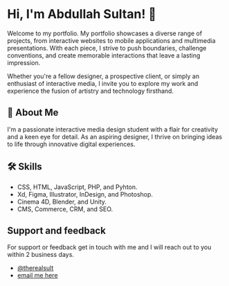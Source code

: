 # Hi, I'm Abdullah Sultan! 👋


Welcome to my portfolio. My portfolio showcases a diverse range of projects, from interactive websites to mobile applications and multimedia presentations. With each piece, I strive to push boundaries, challenge conventions, and create memorable interactions that leave a lasting impression.

Whether you're a fellow designer, a prospective client, or simply an enthusiast of interactive media, I invite you to explore my work and experience the fusion of artistry and technology firsthand.


## 🚀 About Me
I'm a passionate interactive media design student with a flair for creativity and a keen eye for detail. As an aspiring designer, I thrive on bringing ideas to life through innovative digital experiences.
## 🛠 Skills
- CSS, HTML, JavaScript, PHP, and Pyhton.
- Xd, Figma, Illustrator, InDesign, and Photoshop.
- Cinema 4D, Blender, and Unity.
- CMS, Commerce, CRM, and SEO.


## Support and feedback

For support or feedback get in touch with me and I will reach out to you within 2 business days.
- [@therealsult](https://www.github.com/therealsult)
- [email me here](mailto:asultan.london@gmail.com)

